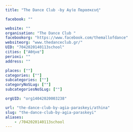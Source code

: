 ```yaml
---
title: "The Dance Club -by Αγία Παρασκευή"

facebook: ""

website: ""
organisation: "The Dance Club "
facebookorg: "https://www.facebook.com/themallofdance"
websiteorg: "www.thedanceclub.gr/"
UID: "7042020140113school"
cities: ["Αθήνα"]
perioxi: ""
address: ""

places: [""]
categories: [""]
subcategories: [""]
categoryNoSLug: [""]
subcategoriesNoSLug: [""]

orgUID: "org14042020003238"

url: "the-dance-club-by-agia-paraskeyi/athina"
slug: "the-dance-club-by-agia-paraskeyi"
aliases:
    - /7042020140113school
---
```





